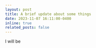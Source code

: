 ```yaml
---
layout: post
title: A brief update about some things
date: 2023-11-07 16:11:00-0400
inline: true
related_posts: false
---
```


I will be